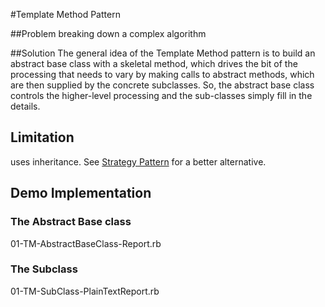#Template Method Pattern

##Problem
breaking down a complex algorithm

##Solution
The general idea of the Template Method pattern is to build an abstract base class with a skeletal method, which drives the bit of the processing that needs to vary by making calls to abstract methods, which are then supplied by the concrete subclasses. So, the abstract base class controls the higher-level processing and the sub-classes simply fill in the details.

## Limitation
uses inheritance. See [Strategy Pattern](strategy.md) for a better alternative.

## Demo Implementation

### The Abstract Base class
01-TM-AbstractBaseClass-Report.rb

### The Subclass
01-TM-SubClass-PlainTextReport.rb
